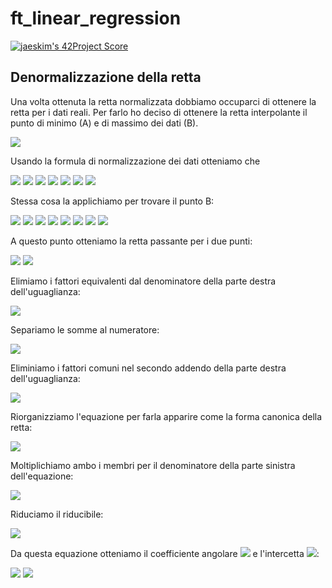 # ft_linear_regression

[![jaeskim's 42Project Score](https://badge42.herokuapp.com/api/project/gdi-lore/ft_linear_regression)](https://github.com/JaeSeoKim/badge42)

## Denormalizzazione della retta

Una volta ottenuta la retta normalizzata dobbiamo occuparci di ottenere la retta per i dati reali. Per farlo ho deciso di ottenere la retta interpolante il punto di minimo (A) e di massimo dei dati (B). 

<img src="https://render.githubusercontent.com/render/math?math=x = min(X)">

Usando la formula di normalizzazione dei dati otteniamo che 

<img src="https://render.githubusercontent.com/render/math?math=\overline{x} = \frac{min(X) - min(X)}{max(X) - min(X)} = 0 ">

<img src="https://render.githubusercontent.com/render/math?math=\overline{y} = \overline{\theta_1}\overline{x} %2B \overline{\theta_0} = \overline{\theta_0} ">

<img src="https://render.githubusercontent.com/render/math?math=\overline{y} = \frac{y - min(Y)}{max(Y) - min(Y)}">

<img src="https://render.githubusercontent.com/render/math?math=\overline{\theta_0} = \frac{y - min(Y)}{max(Y) - min(Y)}">

<img src="https://render.githubusercontent.com/render/math?math=\overline{\theta_0}(max(Y) - min(Y)) = y - min(Y)">

<img src="https://render.githubusercontent.com/render/math?math=y = \overline{\theta_0}(max(Y) - min(Y)) %2B min(Y)">

<img src="https://render.githubusercontent.com/render/math?math=A = (min(X), \overline{\theta_0}(max(Y) - min(Y)) %2B min(Y))">

Stessa cosa la applichiamo per trovare il punto B:

<img src="https://render.githubusercontent.com/render/math?math=x = max(X)">

<img src="https://render.githubusercontent.com/render/math?math=\overline{x} = \frac{max(X) - min(X)}{max(X) - min(X)} = 1 ">

<img src="https://render.githubusercontent.com/render/math?math=\overline{y} = \overline{\theta_1}\overline{x} %2B \overline{\theta_0} = \overline{\theta_1} %2B \overline{\theta_0} ">

<img src="https://render.githubusercontent.com/render/math?math=\overline{y} = \frac{y - min(Y)}{max(Y) - min(Y)}">

<img src="https://render.githubusercontent.com/render/math?math=\overline{\theta_0} %2B \overline{\theta_1} = \frac{y - min(Y)}{max(Y) - min(Y)}">

<img src="https://render.githubusercontent.com/render/math?math=(\overline{\theta_0} %2B \overline{\theta_1})(max(Y) - min(Y)) = y - min(Y)">

<img src="https://render.githubusercontent.com/render/math?math=y = (\overline{\theta_0} %2B \overline{\theta_1})(max(Y) - min(Y)) %2B min(Y)">

<img src="https://render.githubusercontent.com/render/math?math=B = (max(X), (\overline{\theta_0} %2B \overline{\theta_1})(max(Y) - min(Y)) %2B min(Y))">

A questo punto otteniamo la retta passante per i due punti:

<img src="https://render.githubusercontent.com/render/math?math=\frac{x - x_A}{x_B - x_A} = \frac{y - y_A}{y_B - y_A}">

<img src="https://render.githubusercontent.com/render/math?math=\frac{x - min(X)}{max(X) - min(X)} = \frac{y - \overline{\theta_0}(max(Y) - min(Y)) %2B min(Y)}{(\overline{\theta_0} %2B \overline{\theta_1})(max(Y) - min(Y)) %2B min(Y) - \overline{\theta_0}(max(Y) - min(Y)) - min(Y)}"> 

Elimiamo i fattori equivalenti dal denominatore della parte destra dell'uguaglianza: 

<img src="https://render.githubusercontent.com/render/math?math=\frac{x - min(X)}{max(X) - min(X)} = \frac{y - \overline{\theta_0}(max(Y) - min(Y)) %2B min(Y)}{\overline{\theta_1}(max(Y) - min(Y))}">

Separiamo le somme al numeratore:

<img src="https://render.githubusercontent.com/render/math?math=\frac{x}{max(X) - min(X)} - \frac{min(X)}{max(X) - min(X)} = \frac{y}{\overline{\theta_1}(max(Y) - min(Y))} - \frac{\overline{\theta_0}(max(Y) - min(Y))}{\overline{\theta_1}(max(Y) - min(Y))} %2B \frac{min(Y)}{\overline{\theta_1}(max(Y) - min(Y))}">

Eliminiamo i fattori comuni nel secondo addendo della parte destra dell'uguaglianza: 

<img src="https://render.githubusercontent.com/render/math?math=\frac{x}{max(X) - min(X)} - \frac{min(X)}{max(X) - min(X)} = \frac{y}{\overline{\theta_1}(max(Y) - min(Y))} - \frac{\overline{\theta_0}}{\overline{\theta_1}} %2B \frac{min(Y)}{\overline{\theta_1}(max(Y) - min(Y))}">

Riorganizziamo l'equazione per farla apparire come la forma canonica della retta:

<img src="https://render.githubusercontent.com/render/math?math=\frac{y}{\overline{\theta_1}(max(Y) - min(Y))} = \frac{x}{max(X) - min(X)} - \frac{min(X)}{max(X) - min(X)} %2B \frac{\overline{\theta_0}}{\overline{\theta_1}} %2B \frac{min(Y)}{\overline{\theta_1}(max(Y) - min(Y))}">

Moltiplichiamo ambo i membri per il denominatore della parte sinistra dell'equazione:

<img src="https://render.githubusercontent.com/render/math?math=y = x\overline{\theta_1}\frac{(max(Y) - min(Y))}{max(X) - min(X)} - \frac{min(X)\overline{\theta_1}(max(Y) - min(Y))}{max(X) - min(X)} %2B \frac{\overline{\theta_0}\overline{\theta_1}(max(Y) - min(Y))}{\overline{\theta_1}} %2B \frac{min(Y)\overline{\theta_1}(max(Y) - min(Y))}{\overline{\theta_1}(max(Y) - min(Y))}">

Riduciamo il riducibile:

<img src="https://render.githubusercontent.com/render/math?math=y = x\overline{\theta_1}\frac{(max(Y) - min(Y))}{max(X) - min(X)} - \frac{min(X)\overline{\theta_1}(max(Y) - min(Y))}{max(X) - min(X)} %2B \overline{\theta_0}(max(Y) - min(Y)) %2B min(Y)">

Da questa equazione otteniamo il coefficiente angolare <img src="https://render.githubusercontent.com/render/math?math=\theta_1"> e l'intercetta <img src="https://render.githubusercontent.com/render/math?math=\theta_0">:

<img src="https://render.githubusercontent.com/render/math?math=\theta_1 = \overline{\theta_1}\frac{(max(Y) - min(Y))}{max(X) - min(X)}">

<img src="https://render.githubusercontent.com/render/math?math=\theta_0 = \overline{\theta_0}(max(Y) - min(Y)) %2B min(Y) - min(X)\overline{\theta_1}\frac{max(Y) - min(Y)}{max(X) - min(X)}">
